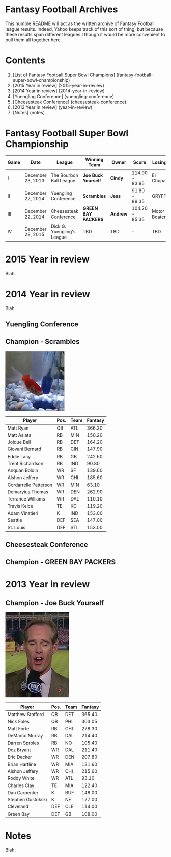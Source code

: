 Fantasy Football Archives
=========================

This humble README will act as the written archive of Fantasy Football league results. Indeed, Yahoo keeps track of this sort of thing, but because these results span different leagues I though it would be more convenient to pull them all together here.

Contents
========

1. [List of Fantasy Football Super Bowl Champions] (fantasy-football-super-bowl-championship)
2. [2015 Year in review] (2015-year-in-review)
3. [2014 Year in review] (2014-year-in-review)
  1. [Yuengling Conference] (yuengling-conference)
  2. [Cheesesteak Conference] (cheesesteak-conference)
4. [2013 Year in review] (year-in-review)
5. [Notes] (notes)

Fantasy Football Super Bowl Championship
========================================

| Game | Date              | League                     | Winning Team          | Owner      | Score          | Losing Team   | Owner        |
|------|-------------------|----------------------------|-----------------------|------------|----------------|---------------|--------------|
| I    | December 23, 2013 | The Bourbon Ball League    | **Joe Buck Yourself** | **Cindy**  | 114.90 - 83.95 | El Chopacabra | Jess         |
| II   | December 22, 2014 | Yuengling Conference       | **Scrambles**         | **Jess**   |  91.80 - 89.35 | GRYFFINDOR    | Sam Widmayer |
| III  | December 22, 2014 | Cheesesteak Conference     | **GREEN BAY PACKERS** | **Andrew** | 104.20 - 85.35 | Motor Boaters | Kevin Archer |
| IV   | December 28, 2015 | Dick G. Yuengling's League | TBD                   | TBD        | -              | TBD           | TBD


2015 Year in review
===================
Blah.

2014 Year in review
===================
Blah.

Yuengling Conference
--------------------

Champion - Scrambles
-------------------
![alt text](./images/scrambles_logo.png "Scrambles")

| Player                | Pos. | Team | Fantasy |
|-----------------------|------|------|---------|
| Matt Ryan             | QB   | ATL  | 366.20	|
| Matt Asiata           | RB   | MIN  | 150.20  |
| Joique Bell           | RB   | DET  | 164.20  |
| Giovani Bernard       | RB   | CIN  | 147.90	|
| Eddie Lacy            | RB   | GB   | 242.60	|
| Trent Richardson      | RB   | IND  |  90.80	|
| Anquan Boldin         | WR   | SF   | 139.60	|
| Alshon Jeffery        | WR   | CHI  | 185.60	|
| Cordarrelle Patterson | WR   | MIN  |  63.10	|
| Demaryius Thomas      | WR   | DEN  | 262.90	|
| Terrance Williams     | WR   | DAL  | 110.10	|
| Travis Kelce          | TE   | KC   | 119.20  |
| Adam Vinatieri        | K    | IND  | 153.00	|
| Seattle               | DEF  | SEA  | 147.00	|
| St. Louis             | DEF  | STL  | 153.00  |

Cheesesteak Conference
----------------------

Champion - GREEN BAY PACKERS
----------------------------



2013 Year in review
===================

Champion - Joe Buck Yourself
----------------------------
![alt text](./images/joe_buck_yourself_logo.jpg "Joe Buck Yourself")

| Player            | Pos. | Team | Fantasy |
|-------------------|------|------|---------|
| Matthew Stafford  | QB   | DET  | 365.40  |
| Nick Foles        | QB   | PHL  | 303.05  |
| Matt Forte        | RB   | CHI  | 278.30  |
| DeMarco Murray    | RB   | DAL  | 214.40  |
| Darren Sproles    | RB   | NO   | 105.40  |
| Dez Bryant        | WR   | DAL  | 211.40  |
| Eric Decker       | WR   | DEN  | 207.80  |
| Brian Hartline    | WR   | MIA  | 131.60  |
| Alshon Jeffery    | WR   | CHI  | 215.60  |
| Roddy White       | WR   | ATL  |  93.10  |
| Charles Clay      | TE   | MIA  | 122.40  |
| Dan Carpenter     | K    | BUF  | 148.00  |
| Stephen Gostokski | K    | NE   | 177.00  |
| Cleveland         | DEF  | CLE  | 114.00  |
| Green Bay         | DEF  | GB   | 108.00  |


Notes
=====
Blah.